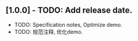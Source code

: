 ## [1.0.0] - TODO: Add release date.

* TODO: Specification notes, Optimize demo.
* TODO: 规范注释, 优化demo.